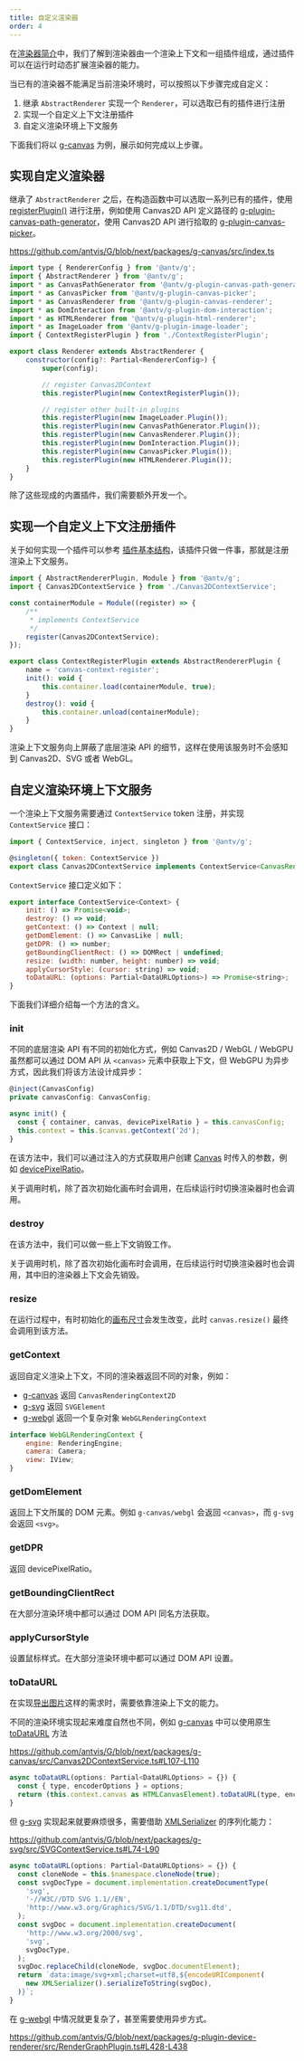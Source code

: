 ```yaml
---
title: 自定义渲染器
order: 4
---
```


在[渲染器简介](/zh/docs/api/renderer/renderer)中，我们了解到渲染器由一个渲染上下文和一组插件组成，通过插件可以在运行时动态扩展渲染器的能力。

当已有的渲染器不能满足当前渲染环境时，可以按照以下步骤完成自定义：

1. 继承 `AbstractRenderer` 实现一个 `Renderer`，可以选取已有的插件进行注册
2. 实现一个自定义上下文注册插件
3. 自定义渲染环境上下文服务

下面我们将以 [g-canvas](/zh/docs/api/renderer/canvas) 为例，展示如何完成以上步骤。

## 实现自定义渲染器

继承了 `AbstractRenderer` 之后，在构造函数中可以选取一系列已有的插件，使用 [registerPlugin()](/zh/docs/api/renderer/renderer#registerplugin) 进行注册，例如使用 Canvas2D API 定义路径的 [g-plugin-canvas-path-generator](/zh/docs/plugins/canvas-path-generator)，使用 Canvas2D API 进行拾取的 [g-plugin-canvas-picker](/zh/docs/plugins/canvas-picker)。

https://github.com/antvis/G/blob/next/packages/g-canvas/src/index.ts

```js
import type { RendererConfig } from '@antv/g';
import { AbstractRenderer } from '@antv/g';
import * as CanvasPathGenerator from '@antv/g-plugin-canvas-path-generator';
import * as CanvasPicker from '@antv/g-plugin-canvas-picker';
import * as CanvasRenderer from '@antv/g-plugin-canvas-renderer';
import * as DomInteraction from '@antv/g-plugin-dom-interaction';
import * as HTMLRenderer from '@antv/g-plugin-html-renderer';
import * as ImageLoader from '@antv/g-plugin-image-loader';
import { ContextRegisterPlugin } from './ContextRegisterPlugin';

export class Renderer extends AbstractRenderer {
    constructor(config?: Partial<RendererConfig>) {
        super(config);

        // register Canvas2DContext
        this.registerPlugin(new ContextRegisterPlugin());

        // register other built-in plugins
        this.registerPlugin(new ImageLoader.Plugin());
        this.registerPlugin(new CanvasPathGenerator.Plugin());
        this.registerPlugin(new CanvasRenderer.Plugin());
        this.registerPlugin(new DomInteraction.Plugin());
        this.registerPlugin(new CanvasPicker.Plugin());
        this.registerPlugin(new HTMLRenderer.Plugin());
    }
}
```

除了这些现成的内置插件，我们需要额外开发一个。

## 实现一个自定义上下文注册插件

关于如何实现一个插件可以参考 [插件基本结构](/zh/docs/plugins/intro#基本结构)，该插件只做一件事，那就是注册渲染上下文服务。

```js
import { AbstractRendererPlugin, Module } from '@antv/g';
import { Canvas2DContextService } from './Canvas2DContextService';

const containerModule = Module((register) => {
    /**
     * implements ContextService
     */
    register(Canvas2DContextService);
});

export class ContextRegisterPlugin extends AbstractRendererPlugin {
    name = 'canvas-context-register';
    init(): void {
        this.container.load(containerModule, true);
    }
    destroy(): void {
        this.container.unload(containerModule);
    }
}
```

渲染上下文服务向上屏蔽了底层渲染 API 的细节，这样在使用该服务时不会感知到 Canvas2D、SVG 或者 WebGL。

## 自定义渲染环境上下文服务

一个渲染上下文服务需要通过 `ContextService` token 注册，并实现 `ContextService` 接口：

```js
import { ContextService, inject, singleton } from '@antv/g';

@singleton({ token: ContextService })
export class Canvas2DContextService implements ContextService<CanvasRenderingContext2D> {}
```

`ContextService` 接口定义如下：

```js
export interface ContextService<Context> {
    init: () => Promise<void>;
    destroy: () => void;
    getContext: () => Context | null;
    getDomElement: () => CanvasLike | null;
    getDPR: () => number;
    getBoundingClientRect: () => DOMRect | undefined;
    resize: (width: number, height: number) => void;
    applyCursorStyle: (cursor: string) => void;
    toDataURL: (options: Partial<DataURLOptions>) => Promise<string>;
}
```

下面我们详细介绍每一个方法的含义。

### init

不同的底层渲染 API 有不同的初始化方式，例如 Canvas2D / WebGL / WebGPU 虽然都可以通过 DOM API 从 `<canvas>` 元素中获取上下文，但 WebGPU 为异步方式，因此我们将该方法设计成异步：

```js
@inject(CanvasConfig)
private canvasConfig: CanvasConfig;

async init() {
  const { container, canvas, devicePixelRatio } = this.canvasConfig;
  this.context = this.$canvas.getContext('2d');
}
```

在该方法中，我们可以通过注入的方式获取用户创建 [Canvas](/zh/docs/api/renderer/canvas) 时传入的参数，例如 [devicePixelRatio](/zh/docs/api/canvas#devicepixelratio)。

关于调用时机，除了首次初始化画布时会调用，在后续运行时切换渲染器时也会调用。

### destroy

在该方法中，我们可以做一些上下文销毁工作。

关于调用时机，除了首次初始化画布时会调用，在后续运行时切换渲染器时也会调用，其中旧的渲染器上下文会先销毁。

### resize

在运行过程中，有时初始化的[画布尺寸](/zh/docs/api/canvas#width--height)会发生改变，此时 `canvas.resize()` 最终会调用到该方法。

### getContext

返回自定义渲染上下文，不同的渲染器返回不同的对象，例如：

-   [g-canvas](/zh/docs/api/renderer/canvas) 返回 `CanvasRenderingContext2D`
-   [g-svg](/zh/docs/api/renderer/svg) 返回 `SVGElement`
-   [g-webgl](/zh/docs/api/renderer/webgl) 返回一个复杂对象 `WebGLRenderingContext`

```js
interface WebGLRenderingContext {
    engine: RenderingEngine;
    camera: Camera;
    view: IView;
}
```

### getDomElement

返回上下文所属的 DOM 元素。例如 `g-canvas/webgl` 会返回 `<canvas>`，而 `g-svg` 会返回 `<svg>`。

### getDPR

返回 devicePixelRatio。

### getBoundingClientRect

在大部分渲染环境中都可以通过 DOM API 同名方法获取。

### applyCursorStyle

设置鼠标样式。在大部分渲染环境中都可以通过 DOM API 设置。

### toDataURL

在实现[导出图片](/zh/docs/guide/advanced-topics/image-exporter)这样的需求时，需要依靠渲染上下文的能力。

不同的渲染环境实现起来难度自然也不同，例如 [g-canvas](/zh/docs/api/renderer/canvas) 中可以使用原生 [toDataURL](https://developer.mozilla.org/zh-CN/docs/Web/API/HTMLCanvasElement/toDataURL) 方法

https://github.com/antvis/G/blob/next/packages/g-canvas/src/Canvas2DContextService.ts#L107-L110

```js
async toDataURL(options: Partial<DataURLOptions> = {}) {
  const { type, encoderOptions } = options;
  return (this.context.canvas as HTMLCanvasElement).toDataURL(type, encoderOptions);
}
```

但 [g-svg](/zh/docs/api/renderer/svg) 实现起来就要麻烦很多，需要借助 [XMLSerializer](https://developer.mozilla.org/zh-CN/docs/Web/API/XMLSerializer) 的序列化能力：

https://github.com/antvis/G/blob/next/packages/g-svg/src/SVGContextService.ts#L74-L90

```js
async toDataURL(options: Partial<DataURLOptions> = {}) {
  const cloneNode = this.$namespace.cloneNode(true);
  const svgDocType = document.implementation.createDocumentType(
    'svg',
    '-//W3C//DTD SVG 1.1//EN',
    'http://www.w3.org/Graphics/SVG/1.1/DTD/svg11.dtd',
  );
  const svgDoc = document.implementation.createDocument(
    'http://www.w3.org/2000/svg',
    'svg',
    svgDocType,
  );
  svgDoc.replaceChild(cloneNode, svgDoc.documentElement);
  return `data:image/svg+xml;charset=utf8,${encodeURIComponent(
    new XMLSerializer().serializeToString(svgDoc),
  )}`;
}
```

在 [g-webgl](/zh/docs/api/renderer/webgl) 中情况就更复杂了，甚至需要使用异步方式。

https://github.com/antvis/G/blob/next/packages/g-plugin-device-renderer/src/RenderGraphPlugin.ts#L428-L438
